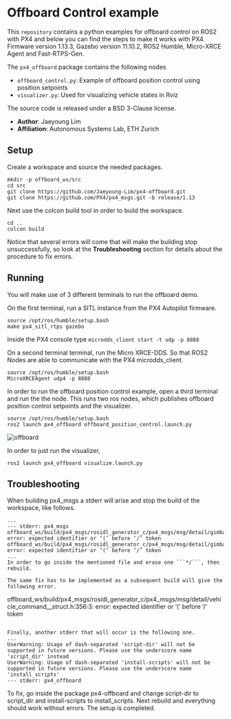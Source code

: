 # Offboard Control example
This `repository` contains a python examples for offboard control on ROS2 with PX4 and below you can find the steps to make it works with PX4 Firmware version 1.13.3, Gazebo version 11.10.2, ROS2 Humble, Micro-XRCE Agent and Fast-RTPS-Gen.

The `px4_offboard` package contains the following nodes
- `offboard_control.py`: Example of offboard position control using position setpoints
- `visualizer.py`: Used for visualizing vehicle states in Rviz

The source code is released under a BSD 3-Clause license.

- **Author**: Jaeyoung Lim
- **Affiliation**: Autonomous Systems Lab, ETH Zurich

## Setup
Create a workspace and source the needed packages.
```
mkdir -p offboard_ws/src
cd src
git clone https://github.com/Jaeyoung-Lim/px4-offboard.git
git clone https://github.com/PX4/px4_msgs.git -b release/1.13
```
Next use the colcon build tool in order to build the workspace.
```
cd ..
colcon build
```
Notice that several errors will come that will make the building stop unsuccessfully, so look at the **Troubleshooting** section for details about the procedure to fix errors. 

## Running
You will make use of 3 different terminals to run the offboard demo.

On the first terminal, run a SITL instance from the PX4 Autopilot firmware.
```
source /opt/ros/humble/setup.bash
make px4_sitl_rtps gazebo
```
Inside the PX4 console type ```microdds_client start -t udp -p 8888```

On a second terminal terminal, run the Micro XRCE-DDS. So that ROS2 Nodes are able to communicate with the PX4 microdds_client.
```
source /opt/ros/humble/setup.bash
MicroXRCEAgent udp4 -p 8888
```

In order to run the offboard position control example, open a third terminal and run the the node.
This runs two ros nodes, which publishes offboard position control setpoints and the visualizer.
```
source /opt/ros/humble/setup.bash
ros2 launch px4_offboard offboard_position_control.launch.py
```
![offboard](https://user-images.githubusercontent.com/5248102/194742116-64b93fcb-ec99-478d-9f4f-f32f7f06e9fd.gif)

In order to just run the visualizer,
```
ros2 launch px4_offboard visualize.launch.py
```

## Troubleshooting
When building px4_msgs a stderr will arise and stop the build of the workspace, like follows.
```
...
--- stderr: px4_msgs
offboard_ws/build/px4_msgs/rosidl_generator_c/px4_msgs/msg/detail/gimbal_v1_command__struct.h:356:3: error: expected identifier or ‘(’ before ‘/’ token
offboard_ws/build/px4_msgs/rosidl_generator_c/px4_msgs/msg/detail/gimbal_v1_command__struct.h:366:3: error: expected identifier or ‘(’ before ‘/’ token
...
In order to go inside the mentioned file and erase one ```*/```, then rebuild.

The same fix has to be implemented as a subsequent build will give the following error.
```
offboard_ws/build/px4_msgs/rosidl_generator_c/px4_msgs/msg/detail/vehicle_command__struct.h:356:3: error: expected identifier or ‘(’ before ‘/’ token
```

Finally, another stderr that will occur is the following one.
...
UserWarning: Usage of dash-separated 'script-dir' will not be supported in future versions. Please use the underscore name 'script_dir' instead
UserWarning: Usage of dash-separated 'install-scripts' will not be supported in future versions. Please use the underscore name 'install_scripts' 
--- stderr: px4_offboard     
```
To fix, go inside the package px4-offboard and change script-dir to script_dir and install-scripts to install_scripts.
Next rebuild and everything should work without errors. The setup is completed.
